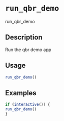 # `run_qbr_demo`

run_qbr_demo


## Description

Run the qbr demo app


## Usage

```r
run_qbr_demo()
```


## Examples

```r
if (interactive()) {
run_qbr_demo()
}
```


